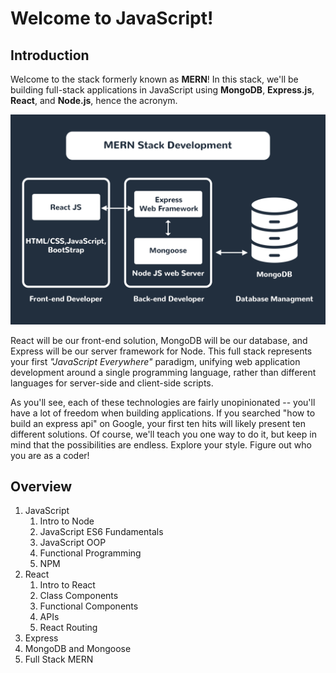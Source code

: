 # Welcome to JavaScript!

## Introduction
Welcome to the stack formerly known as **MERN**! In this stack, we'll be building full-stack applications in JavaScript using **MongoDB**, **Express.js**, **React**, and **Node.js**, hence the acronym.

![MERN Diagram](assets/mern-diagram.png)

React will be our front-end solution, MongoDB will be our database, and Express will be our server framework for Node. This full stack represents your first *"JavaScript Everywhere"* paradigm, unifying web application development around a single programming language, rather than different languages for server-side and client-side scripts.

As you'll see, each of these technologies are fairly unopinionated -- you'll have a lot of freedom when building applications. If you searched "how to build an express api" on Google, your first ten hits will likely present ten different solutions. Of course, we'll teach you one way to do it, but keep in mind that the possibilities are endless. Explore your style. Figure out who you are as a coder!

## Overview
1. JavaScript
   1. Intro to Node
   2. JavaScript ES6 Fundamentals
   3. JavaScript OOP
   4. Functional Programming
   5. NPM
2. React
   1. Intro to React
   2. Class Components
   3. Functional Components
   4. APIs
   5. React Routing
3. Express
4. MongoDB and Mongoose
5. Full Stack MERN